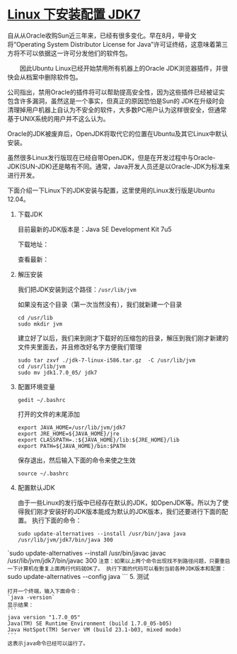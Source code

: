 [Linux 下安装配置 JDK7](http://dawndiy.com/archives/155/)
==================

自从从Oracle收购Sun近三年来，已经有很多变化。早在8月，甲骨文将“Operating System Distributor License for Java”许可证终结，这意味着第三方将不可以依据这一许可分发他们的软件包。

　　因此Ubuntu Linux已经开始禁用所有机器上的Oracle JDK浏览器插件，并很快会从档案中删除软件包。
  
公司指出，禁用Oracle的插件将可以帮助提高安全性，因为这些插件已经被证实包含许多漏洞，虽然这是一个事实，但真正的原因恐怕是Sun的 JDK在升级时会清理掉用户机器上自认为不安全的软件，大多数PC用户认为这样很安全，但通常基于UNIX系统的用户并不这么认为。

Oracle的JDK被废弃后，OpenJDK将取代它的位置在Ubuntu及其它Linux中默认安装。

虽然很多Linux发行版现在已经自带OpenJDK，但是在开发过程中与Oracle-JDK(SUN-JDK)还是略有不同。通常，Java开发人员还是以Oracle-JDK为标准来进行开发。

下面介绍一下Linux下的JDK安装与配置，这里使用的Linux发行版是Ubuntu 12.04。

1. 下载JDK

    目前最新的JDK版本是：Java SE Development Kit 7u5

    下载地址：

	查看最新：

2. 解压安装

	我们把JDK安装到这个路径：`/usr/lib/jvm`
    
	如果没有这个目录（第一次当然没有），我们就新建一个目录
    ```
	cd /usr/lib
	sudo mkdir jvm
    ```
	建立好了以后，我们来到刚才下载好的压缩包的目录，解压到我们刚才新建的文件夹里面去，并且修改好名字方便我们管理
    ```
	sudo tar zxvf ./jdk-7-linux-i586.tar.gz  -C /usr/lib/jvm
	cd /usr/lib/jvm
	sudo mv jdk1.7.0_05/ jdk7
    ```
3. 配置环境变量
    ```
    gedit ~/.bashrc
    ```
    打开的文件的末尾添加
    ```    
    export JAVA_HOME=/usr/lib/jvm/jdk7
    export JRE_HOME=${JAVA_HOME}/jre
    export CLASSPATH=.:${JAVA_HOME}/lib:${JRE_HOME}/lib
    export PATH=${JAVA_HOME}/bin:$PATH
    ```
    保存退出，然后输入下面的命令来使之生效
    ```
    source ~/.bashrc
    ```

4. 配置默认JDK

	由于一些Linux的发行版中已经存在默认的JDK，如OpenJDK等。所以为了使得我们刚才安装好的JDK版本能成为默认的JDK版本，我们还要进行下面的配置。
	执行下面的命令：
    ```
	sudo update-alternatives --install /usr/bin/java java /usr/lib/jvm/jdk7/bin/java 300
`sudo update-alternatives --install /usr/bin/javac javac /usr/lib/jvm/jdk7/bin/javac 300
	```
 	注意：如果以上两个命令出现找不到路径问题，只要重启一下计算机在重复上面两行代码就OK了。
	执行下面的代码可以看到当前各种JDK版本和配置：
    ```
    sudo update-alternatives --config java
    ```
5. 测试

	打开一个终端，输入下面命令：
	`java -version`
	显示结果：
    ```
    java version "1.7.0_05"
    Java(TM) SE Runtime Environment (build 1.7.0_05-b05)
    Java HotSpot(TM) Server VM (build 23.1-b03, mixed mode)
    ```
	这表示java命令已经可以运行了。